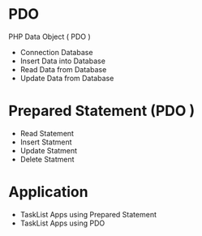 # PDO
PHP Data Object ( PDO )
- Connection Database
- Insert Data into Database
- Read Data from Database
- Update Data from Database
# Prepared Statement (PDO )
- Read Statement
- Insert Statment
- Update Statment
- Delete Statment
# Application
 - TaskList Apps using Prepared Statement
 - TaskList Apps using PDO
